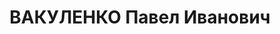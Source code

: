 ---
title: ВАКУЛЕНКО Павел Иванович
description: '1907 р., м. Полтава, українець, із робітників, освіта початкова. Проживав
  у м. Полтава. Другий секретар міського комітету КП(б)У.

  Заарештований 20 вересня 1937 р. Засуджений Верховним Судом СРСР 5 грудня 1937 р.
  за ст. ст. 54-8, 54-11 КК УРСР до розстрілу. Вирок виконано 6 грудня 1937 р. у м.
  Харків.

  Реабілітований Верховним Судом СРСР 15 грудня 1956 р.'
---